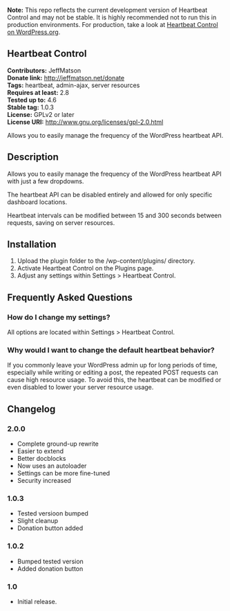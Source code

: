 **Note:** This repo reflects the current development version of Heartbeat Control and may not be stable. It is highly recommended not to run this in production environments. For production, take a look at [Heartbeat Control on WordPress.org](https://wordpress.org/plugins/heartbeat-control/).

## Heartbeat Control
**Contributors:** JeffMatson  
**Donate link:** http://jeffmatson.net/donate  
**Tags:** heartbeat, admin-ajax, server resources  
**Requires at least:** 2.8  
**Tested up to:** 4.6  
**Stable tag:** 1.0.3  
**License:** GPLv2 or later  
**License URI:** http://www.gnu.org/licenses/gpl-2.0.html  

Allows you to easily manage the frequency of the WordPress heartbeat API.

## Description

Allows you to easily manage the frequency of the WordPress heartbeat API with just a few dropdowns.

The heartbeat API can be disabled entirely and allowed for only specific dashboard locations.

Heartbeat intervals can be modified between 15 and 300 seconds between requests, saving on server resources.

## Installation

1.  Upload the plugin folder to the /wp-content/plugins/ directory.
1.  Activate Heartbeat Control on the Plugins page.
1.  Adjust any settings within Settings > Heartbeat Control.

## Frequently Asked Questions

### How do I change my settings?

All options are located within Settings > Heartbeat Control.

### Why would I want to change the default heartbeat behavior?

If you commonly leave your WordPress admin up for long periods of time, especially while writing or editing a post, the repeated POST requests can cause high resource usage.  To avoid this, the heartbeat can be modified or even disabled to lower your server resource usage.

## Changelog

### 2.0.0
* Complete ground-up rewrite
* Easier to extend
* Better docblocks
* Now uses an autoloader
* Settings can be more fine-tuned
* Security increased

### 1.0.3
* Tested versioon bumped
* Slight cleanup
* Donation button added

### 1.0.2
* Bumped tested version
* Added donation button

### 1.0
*   Initial release.
